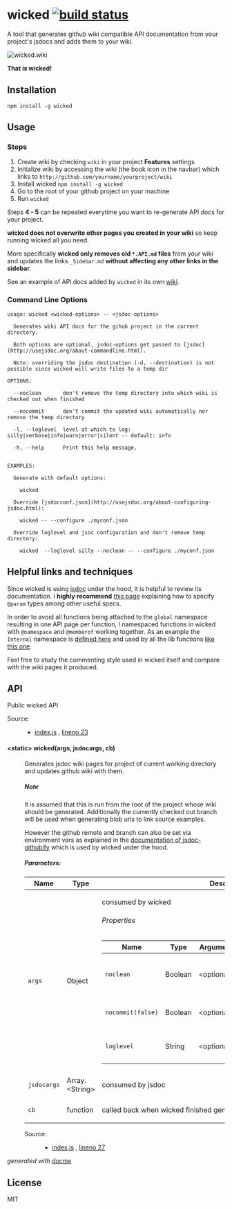 # wicked [![build status](https://secure.travis-ci.org/thlorenz/wicked.png)](http://travis-ci.org/thlorenz/wicked)

A tool that generates github wiki compatible API documentation from your project's jsdocs and adds them to your wiki.

![wicked.wiki](https://raw.github.com/thlorenz/wicked/master/assets/wicked.wiki.gif)

**That is wicked!**

## Installation

    npm install -g wicked

## Usage

### Steps 

1. Create wiki by checking `wiki` in your project **Features** settings
2. Initialize wiki by accessing the wiki (the book icon in the navbar) which links to `http://github.com/yourname/yourproject/wiki`
3. Install wicked `npm install -g wicked`
4. Go to the root of your github project on your machine
5. Run `wicked`

Steps **4 - 5** can be repeated everytime you want to re-generate API docs for your project.
 
**wicked does not overwrite other pages you created in your wiki** so keep running wicked all you need. 

More specifically **wicked only removes old `*.API.md` files** from your wiki and updates the links `_Sidebar.md` **without affecting any other links in the sidebar**.

See an example of API docs added by `wicked` in its own [wiki](https://github.com/thlorenz/wicked/wiki).
  
### Command Line Options

```
usage: wicked <wicked-options> -- <jsdoc-options>

  Generates wiki API docs for the gihub project in the current directory.

  Both options are optional, jsdoc-options get passed to [jsdoc](http://usejsdoc.org/about-commandline.html).

  Note: overriding the jsdoc destination (-d, --destination) is not possible since wicked will write files to a temp dir

OPTIONS:

  --noclean       don't remove the temp directory into which wiki is checked out when finished

  --nocommit      don't commit the updated wiki automatically nor remove the temp directory

  -l, --loglevel  level at which to log: silly|verbose|info|warn|error|silent -- default: info
  
  -h, --help      Print this help message.


EXAMPLES:
  
  Generate with default options:
    
    wicked

  Override [jsdocconf.json](http://usejsdoc.org/about-configuring-jsdoc.html):

    wicked -- --configure ./myconf.json

  Override loglevel and jsoc configuration and don't remove temp directory:

    wicked  --loglevel silly --noclean -- --configure ./myconf.json
```

## Helpful links and techniques

Since wicked is using [jsdoc](http://usejsdoc.org/) under the hood, it is helpful to review its documentation. I
**highly recommend** [this page](https://developers.google.com/closure/compiler/docs/js-for-compiler#types) explaining
how to specify `@param` types among other useful specs.

In order to avoid all functions being attached to the `global` namespace resulting in one API page per function, I namespaced functions in wicked with
`@namespace` and `@memberof` working together. As an example the `Internal` namespace is [defined
here](https://github.com/thlorenz/wicked/blob/59a28777ec777512e7ddab7b75098d8b1b0acd06/index.js#L79-L81) and used by all
the lib functions [like this
one](https://github.com/thlorenz/wicked/blob/59a28777ec777512e7ddab7b75098d8b1b0acd06/lib/wikify.js#L110).

Feel free to study the commenting style used in wicked itself and compare with the wiki pages it produced.

## API

<!-- START docme generated API please keep comment here to allow auto update -->
<!-- DON'T EDIT THIS SECTION, INSTEAD RE-RUN docme TO UPDATE -->

<div class="jsdoc-githubify">
<section>
<article>
<div class="container-overview">
<div class="description"><p>Public wicked API</p></div>
<dl class="details">
<dt class="tag-source">Source:</dt>
<dd class="tag-source"><ul class="dummy">
<li>
<a href="https://github.com/thlorenz/wicked/blob/master/index.js">index.js</a>
<span>, </span>
<a href="https://github.com/thlorenz/wicked/blob/master/index.js#L23">lineno 23</a>
</li>
</ul></dd>
</dl>
</div>
<dl>
<dt>
<h4 class="name" id="wicked"><span class="type-signature">&lt;static> </span>wicked<span class="signature">(args, jsdocargs, cb)</span><span class="type-signature"></span></h4>
</dt>
<dd>
<div class="description">
<p>Generates jsdoc wiki pages for project of current working directory and updates github wiki with them.</p>
<h5>Note</h5>
<p>It is assumed that this is run from the root of the project whose wiki should be generated.
Additionally the currently checked out branch will be used when generating blob urls to link source examples.</p>
<p>However the github remote and branch can also be set via environment vars as explained in the
<a href="https://github.com/thlorenz/jsdoc-githubify#note">documentation of jsdoc-githubify</a> which is used
by wicked under the hood.</p>
</div>
<h5>Parameters:</h5>
<table class="params">
<thead>
<tr>
<th>Name</th>
<th>Type</th>
<th class="last">Description</th>
</tr>
</thead>
<tbody>
<tr>
<td class="name"><code>args</code></td>
<td class="type">
<span class="param-type">Object</span>
</td>
<td class="description last"><p>consumed by wicked</p>
<h6>Properties</h6>
<table class="params">
<thead>
<tr>
<th>Name</th>
<th>Type</th>
<th>Argument</th>
<th class="last">Description</th>
</tr>
</thead>
<tbody>
<tr>
<td class="name"><code>noclean</code></td>
<td class="type">
<span class="param-type">Boolean</span>
</td>
<td class="attributes">
&lt;optional><br>
</td>
<td class="description last"><p>(false) if true, the temp directory into which wiki is checked out will <strong>not be removed</strong> when done</p></td>
</tr>
<tr>
<td class="name"><code>nocommit(false)</code></td>
<td class="type">
<span class="param-type">Boolean</span>
</td>
<td class="attributes">
&lt;optional><br>
</td>
<td class="description last"><p>if true, the updated wiki will <strong>not be committed automatically</strong></p></td>
</tr>
<tr>
<td class="name"><code>loglevel</code></td>
<td class="type">
<span class="param-type">String</span>
</td>
<td class="attributes">
&lt;optional><br>
</td>
<td class="description last"><p>(info) level at which to log: silly|verbose|info|warn|error|silent</p></td>
</tr>
</tbody>
</table>
</td>
</tr>
<tr>
<td class="name"><code>jsdocargs</code></td>
<td class="type">
<span class="param-type">Array.&lt;String></span>
</td>
<td class="description last"><p>consumed by jsdoc</p></td>
</tr>
<tr>
<td class="name"><code>cb</code></td>
<td class="type">
<span class="param-type">function</span>
</td>
<td class="description last"><p>called back when wicked finished generating the wiki page</p></td>
</tr>
</tbody>
</table>
<dl class="details">
<dt class="tag-source">Source:</dt>
<dd class="tag-source"><ul class="dummy">
<li>
<a href="https://github.com/thlorenz/wicked/blob/master/index.js">index.js</a>
<span>, </span>
<a href="https://github.com/thlorenz/wicked/blob/master/index.js#L27">lineno 27</a>
</li>
</ul></dd>
</dl>
</dd>
</dl>
</article>
</section>
</div>

*generated with [docme](https://github.com/thlorenz/docme)*
<!-- END docme generated API please keep comment here to allow auto update -->

## License

MIT

